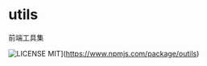# utils
前端工具集

![LICENSE MIT](https://img.shields.io/npm/l/outils.svg)](https://www.npmjs.com/package/outils) 

